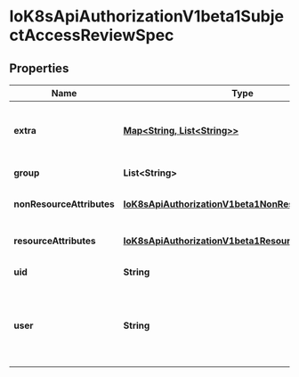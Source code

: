 
# IoK8sApiAuthorizationV1beta1SubjectAccessReviewSpec

## Properties
Name | Type | Description | Notes
------------ | ------------- | ------------- | -------------
**extra** | [**Map&lt;String, List&lt;String&gt;&gt;**](List.md) | Extra corresponds to the user.Info.GetExtra() method from the authenticator.  Since that is input to the authorizer it needs a reflection here. |  [optional]
**group** | **List&lt;String&gt;** | Groups is the groups you&#39;re testing for. |  [optional]
**nonResourceAttributes** | [**IoK8sApiAuthorizationV1beta1NonResourceAttributes**](IoK8sApiAuthorizationV1beta1NonResourceAttributes.md) | NonResourceAttributes describes information for a non-resource access request |  [optional]
**resourceAttributes** | [**IoK8sApiAuthorizationV1beta1ResourceAttributes**](IoK8sApiAuthorizationV1beta1ResourceAttributes.md) | ResourceAuthorizationAttributes describes information for a resource access request |  [optional]
**uid** | **String** | UID information about the requesting user. |  [optional]
**user** | **String** | User is the user you&#39;re testing for. If you specify \&quot;User\&quot; but not \&quot;Group\&quot;, then is it interpreted as \&quot;What if User were not a member of any groups |  [optional]




